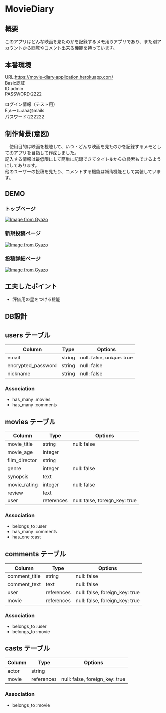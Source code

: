 # MovieDiary
  
## 概要
  
このアプリはどんな映画を見たのかを記録するメモ用のアプリであり、また別アカウントから閲覧やコメント出来る機能を持っています。
  
## 本番環境
  
URL:https://movie-diary-application.herokuapp.com/  
Basic認証  
ID:admin  
PASSWORD:2222  
  
ログイン情報（テスト用）  
Eメール:aaa@mails  
パスワード:222222  
  

## 制作背景(意図)
  
　使用目的は映画を視聴して、いつ・どんな映画を見たのかを記録するメモとしてのアプリを目指して作成しました。  
記入する情報は最低限にして簡単に記録できてタイトルからの検索もできるようにしてあります。  
他のユーザーの投稿を見たり、コメントする機能は補助機能として実装しています。
  
## DEMO
  
  ### トップページ
[![Image from Gyazo](https://i.gyazo.com/bc23349c5356e60ffadff99696ea7aa1.png)](https://gyazo.com/bc23349c5356e60ffadff99696ea7aa1)  
  
  ### 新規投稿ページ
[![Image from Gyazo](https://i.gyazo.com/d6b5738ad933a78c389e138f872d5534.png)](https://gyazo.com/d6b5738ad933a78c389e138f872d5534)  
  
  ### 投稿詳細ページ
[![Image from Gyazo](https://i.gyazo.com/d0bdf020577ccaa377b949a131bb4ba0.png)](https://gyazo.com/d0bdf020577ccaa377b949a131bb4ba0)  
  
## 工夫したポイント
  
- 評価用の星をつける機能
  
## DB設計
  

## users テーブル

| Column             | Type    | Options                        |
| ------------------ | ------- | ------------------------------ |
| email              | string  | null: false, unique: true      |
| encrypted_password | string  | null: false                    |
| nickname           | string  | null: false                    |

### Association

- has_many :movies
- has_many :comments


## movies テーブル

| Column               | Type       | Options                        |
| -------------------- | ---------- | ------------------------------ |
| movie_title          | string     | null: false                    |
| movie_age            | integer    |                                |
| film_director        | string     |                                |
| genre                | integer    | null: false                    |
| synopsis             | text       |                                |
| movie_rating         | integer    | null: false                    |
| review               | text       |                                |
| user                 | references | null: false, foreign_key: true |

### Association

- belongs_to :user
- has_many :comments
- has_one :cast


## comments テーブル

| Column               | Type       | Options                        |
| -------------------- | ---------- | ------------------------------ |
| comment_title        | string     | null: false                    |
| comment_text         | text       | null: false                    |
| user                 | references | null: false, foreign_key: true |
| movie                | references | null: false, foreign_key: true |

### Association

- belongs_to :user
- belongs_to :movie


## casts テーブル

| Column             | Type       | Options                        |
| ------------------ | ---------- | ------------------------------ |
| actor              | string     |                                |
| movie              | references | null: false, foreign_key: true |

### Association

- belongs_to :movie


